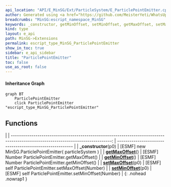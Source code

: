 ```yaml
---
api_location: "API/E_MinSG/Ext/ParticleSystem/E_ParticlePointEmitter.cpp:25:40"
author: Generated using <a href="https://github.com/MeisterYeti/WhatsUpDoc">WhatsUpDoc</a>
breadcrumbs: "MinSG:escript_namespace_MinSG"
keywords: _constructor, getMinOffset, setMinOffset, getMaxOffset, setMaxOffset
kind: type
layout: e_api
path: MinSG->Extensions
permalink: escript_type_MinSG_ParticlePointEmitter
show_in_toc: true
sidebar: e_api_sidebar
title: "ParticlePointEmitter"
toc: false
use_as_root: false
---
```


#### Inheritance Graph

```mermaid
graph BT
	ParticlePointEmitter
	click ParticlePointEmitter "escript_type_MinSG_ParticlePointEmitter"
```

## Functions

|
| -------------------------------------------------------------------------------------------------------------------------------: | -------------------------------------------------------- | 
| **_constructor**(p0)                                                                                                             | [ESMF] new MinSG.ParticlePointEmitter( particleSystem )	 | 
| **[getMaxOffset](classMinSG_1_1ParticlePointEmitter#classMinSG_1_1ParticlePointEmitter_1aba8a82f4ccb7caa8c13a2926555b4368)**()   | [ESMF] Number ParticlePointEmitter.getMaxOffset()	       | 
| **[getMinOffset](classMinSG_1_1ParticlePointEmitter#classMinSG_1_1ParticlePointEmitter_1af23b107333aa4266b225ae6763137c06)**()   | [ESMF] Number ParticlePointEmitter.getMinOffset()	       | 
| **[setMaxOffset](classMinSG_1_1ParticlePointEmitter#classMinSG_1_1ParticlePointEmitter_1a0f58b53493e900982a92d50783ffca9c)**(p0) | [ESMF] self ParticlePointEmitter.setMaxOffset(Number)	   | 
| **[setMinOffset](classMinSG_1_1ParticlePointEmitter#classMinSG_1_1ParticlePointEmitter_1a9d21ff2c09291e37e4f65010fd5ebef1)**(p0) | [ESMF] self ParticlePointEmitter.setMinOffset(Number)	   | 
{: .nohead .nowrap1 }


